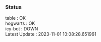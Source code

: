 ### Status


table : OK  
hogwarts : OK  
icy-bot : DOWN  
Latest Update : 2023-11-01 10:08:28.651961
